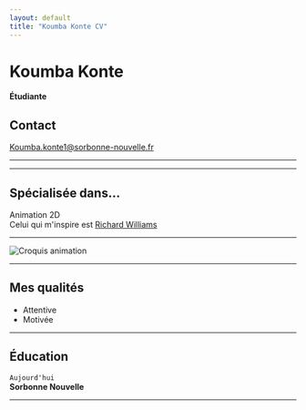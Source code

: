 ```yaml
---
layout: default
title: "Koumba Konte CV"
---
```

<link rel="stylesheet" href="/assets/css/style.css">

# Koumba Konte
**Étudiante**

## Contact

[Koumba.konte1@sorbonne-nouvelle.fr](mailto:Koumba.konte1@sorbonne-nouvelle.fr)

---

<div class="main-container">



---

##  Spécialisée dans...


Animation 2D  
Celui qui m'inspire est [Richard Williams](https://fr.wikipedia.org/wiki/Richard_Williams_animateur)


---

![Croquis animation](assets/img/animation.jpg)

---

## Mes qualités


- Attentive
- Motivée

---


##  Éducation

`Aujourd'hui`  
**Sorbonne Nouvelle**

</div>

---

